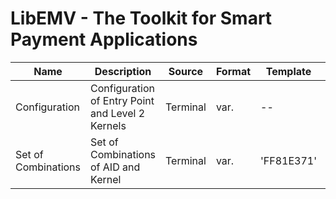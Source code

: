LibEMV - The Toolkit for Smart Payment Applications
===================================================

Name                 | Description                                      | Source   | Format | Template   | Tag        | Length
-------------------- | ------------------------------------------------ | -------- | ------ | ---------- | ---------- | ------
Configuration        | Configuration of Entry Point and Level 2 Kernels | Terminal | var.   | --         | 'FF81E371' | var.
Set of Combinations  | Set of Combinations of AID and Kernel            | Terminal | var.   | 'FF81E371' | 'FF82E371' | var.
